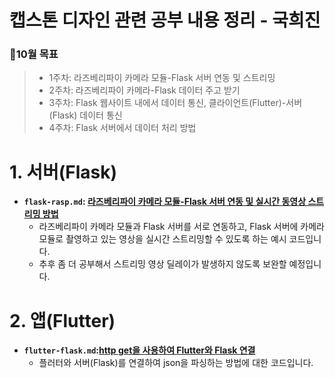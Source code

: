 
캡스톤 디자인 관련 공부 내용 정리 - 국희진
===
### 📆10월 목표
> * 1주차: 라즈베리파이 카메라 모듈-Flask 서버 연동 및 스트리밍
> * 2주차: 라즈베리파이 카메라-Flask 데이터 주고 받기
> * 3주차: Flask 웹사이트 내에서 데이터 통신, 클라이언트(Flutter)-서버(Flask) 데이터 통신
> * 4주차: Flask 서버에서 데이터 처리 방법


# 1. 서버(Flask)
* **`flask-rasp.md`: [라즈베리파이 카메라 모듈-Flask 서버 연동 및 실시간 동영상 스트리밍 방법](./flask-rasp.md)**
  * 라즈베리파이 카메라 모듈과 Flask 서버를 서로 연동하고, Flask 서버에 카메라 모듈로 촬영하고 있는 영상을 실시간 스트리밍할 수 있도록 하는 예시 코드입니다.
  * 추후 좀 더 공부해서 스트리밍 영상 딜레이가 발생하지 않도록 보완할 예정입니다.


# 2. 앱(Flutter)
* **`flutter-flask.md`:[http get을 사용하여 Flutter와 Flask 연결](./flutter-flask.md)**
  * 플러터와 서버(Flask)를 연결하여 json을 파싱하는 방법에 대한 코드입니다.
